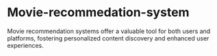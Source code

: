 # Movie-recommedation-system
Movie recommendation systems offer a valuable tool for both users and platforms, fostering personalized content discovery and enhanced user experiences.
